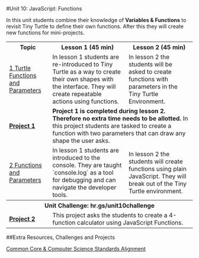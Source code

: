 #Unit 10: JavaScript: Functions

In this unit students combine their knowledge of **Variables & Functions** to revisit Tiny Turtle to define their own functions. After this they will create new functions for mini-projects.
<table>
<tr>
	<th>Topic</th>
	<th>Lesson 1 (45 min)</th>
	<th>Lesson 2 (45 min)</th>
</tr>
<tr>
	<td><a href="topics/topic1">1 Turtle Functions and Parameters</a></td>
	<td>In lesson 1 students are re-introduced to Tiny Turtle as a way to create their own shapes with the interface. They will create repeatable actions using functions.</td>
	<td>In lesson 2 the students will be asked to create functions with parameters in the Tiny Turtle Environment. </td>
</tr>
<tr>
	<td><strong><a href="projects/project1">Project 1</a></strong></td>
	<td colspan="2"><strong>Project 1 is completed during lesson 2. Therefore no extra time needs to be allotted.</strong> In this project students are tasked to create a function with two parameters that can draw any shape the user asks.</td>
</tr>

<tr>
	<td><a href="topics/topic2">2 Functions and Parameters </a></td>
	<td>In lesson 1 students are introduced to the console. They are taught `console.log` as a tool for debugging and can navigate the developer tools.</td>
	<td>In lesson 2 the students will create functions using plain JavaScript. They will break out of the Tiny Turtle environment. </td>
</tr>
<tr>
	<th align="center" colspan="3">Unit Challenge: hr.gs/unit10challenge </th>
</tr>
<tr>
	<td><strong><a href="projects/project2">Project 2</a></strong></td>
	<td colspan="2">This project asks the students to create a 4-function calculator using JavaScript Functions. </td>
</tr>
</table>


##Extra Resources, Challenges and Projects


[Common Core & Computer Science Standards Alignment](csStandards.md)



